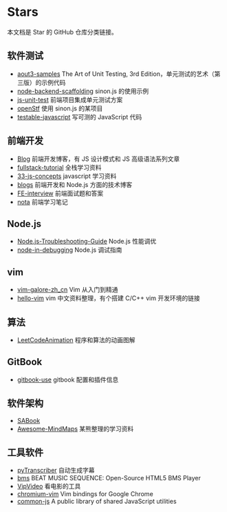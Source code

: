 # Stars

本文档是 Star 的 GitHub 仓库分类链接。

## 软件测试

- [aout3-samples](https://github.com/royosherove/aout3-samples) The Art of Unit Testing, 3rd Edition，单元测试的艺术（第三版）的示例代码
- [node-backend-scaffolding](https://github.com/bugall/node-backend-scaffolding) sinon.js 的使用示例
- [js-unit-test](https://github.com/Jay-tian/js-unit-test) 前端项目集成单元测试方案
- [openStf](https://github.com/jhonsuicide/openStf) 使用 sinon.js 的某项目
- [testable-javascript](https://github.com/rmurphey/testable-javascript) 写可测的 JavaScript 代码

## 前端开发

- [Blog](https://github.com/ZengLingYong/Blog) 前端开发博客，有 JS 设计模式和 JS 高级语法系列文章
- [fullstack-tutorial](https://github.com/frank-lam/fullstack-tutorial) 全栈学习资料
- [33-js-concepts](https://github.com/xiangxingchen/33-js-concepts) javascript 学习资料
- [blogs](https://github.com/senntyou/blogs) 前端开发和 Node.js 方面的技术博客
- [FE-interview](https://github.com/qiu-deqing/FE-interview) 前端面试题和答案
- [nota](https://github.com/hubvue/nota) 前端学习笔记

## Node.js

- [Node.js-Troubleshooting-Guide](https://github.com/aliyun-node/Node.js-Troubleshooting-Guide) Node.js 性能调优
- [node-in-debugging](https://github.com/nswbmw/node-in-debugging) Node.js 调试指南

## vim

- [vim-galore-zh_cn](https://github.com/fujiale33/vim-galore-zh_cn) Vim 从入门到精通
- [hello-vim](https://github.com/vim-china/hello-vim) vim 中文资料整理，有个搭建 C/C++ vim 开发环境的链接

## 算法

- [LeetCodeAnimation](https://github.com/MisterBooo/LeetCodeAnimation)  程序和算法的动画图解

## GitBook

- [gitbook-use](https://github.com/zhangjikai/gitbook-use) gitbook 配置和插件信息

## 软件架构

- [SABook](https://github.com/fengshiqi1998/SABook) 
- [Awesome-MindMaps](https://github.com/wx-chevalier/Awesome-MindMaps) 某熊整理的学习资料

## 工具软件

- [pyTranscriber](https://github.com/raryelcostasouza/pyTranscriber) 自动生成字幕
- [bms](https://github.com/spacetme/bms) BEAT MUSIC SEQUENCE: Open-Source HTML5 BMS Player
- [VipVideo](https://github.com/iodefog/VipVideo) 看电影的工具
- [chromium-vim](https://github.com/1995eaton/chromium-vim) Vim bindings for Google Chrome
- [common-js](https://github.com/barchart/common-js) A public library of shared JavaScript utilities
